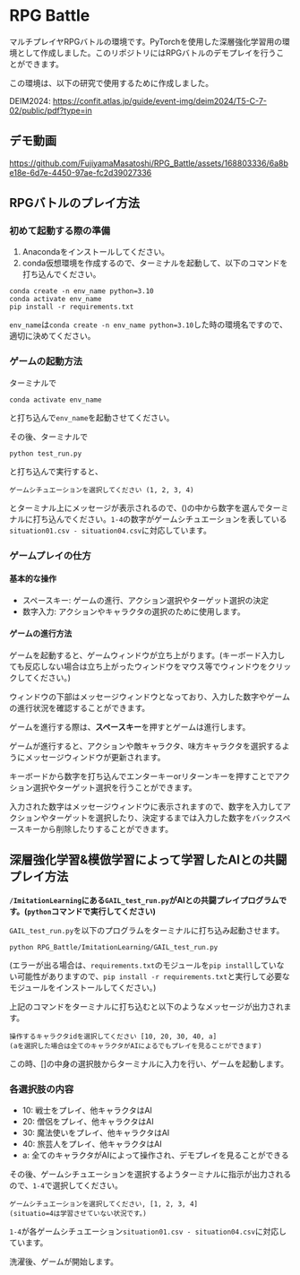# RPG Battle
マルチプレイヤRPGバトルの環境です。PyTorchを使用した深層強化学習用の環境として作成しました。このリポジトリにはRPGバトルのデモプレイを行うことができます。

<!--実際のデモプレイ動画を以下のURLにて公開しております。-->
<!--https://youtu.be/L2V-pbWtrGk --> 

この環境は、以下の研究で使用するために作成しました。

DEIM2024: https://confit.atlas.jp/guide/event-img/deim2024/T5-C-7-02/public/pdf?type=in


## デモ動画

https://github.com/FujiyamaMasatoshi/RPG_Battle/assets/168803336/6a8be18e-6d7e-4450-97ae-fc2d39027336



## RPGバトルのプレイ方法

### 初めて起動する際の準備
1. Anacondaをインストールしてください。
2. conda仮想環境を作成するので、ターミナルを起動して、以下のコマンドを打ち込んでください。

```
conda create -n env_name python=3.10
conda activate env_name
pip install -r requirements.txt
```

`env_name`は`conda create -n env_name python=3.10`した時の環境名ですので、適切に決めてください。

### ゲームの起動方法
ターミナルで 
```
conda activate env_name
```
と打ち込んで`env_name`を起動させてください。

その後、ターミナルで
```
python test_run.py
```
と打ち込んで実行すると、
```
ゲームシチュエーションを選択してください (1, 2, 3, 4)
```
とターミナル上にメッセージが表示されるので、()の中から数字を選んでターミナルに打ち込んでください。`1-4`の数字がゲームシチュエーションを表している`situation01.csv - situation04.csv`に対応しています。




### ゲームプレイの仕方


#### 基本的な操作
* スペースキー: ゲームの進行、アクション選択やターゲット選択の決定
* 数字入力: アクションやキャラクタの選択のために使用します。


#### ゲームの進行方法

ゲームを起動すると、ゲームウィンドウが立ち上がります。(キーボード入力しても反応しない場合は立ち上がったウィンドウをマウス等でウィンドウをクリックしてください。)

ウィンドウの下部はメッセージウィンドウとなっており、入力した数字やゲームの進行状況を確認することができます。

ゲームを進行する際は、**スペースキー**を押すとゲームは進行します。

ゲームが進行すると、アクションや敵キャラクタ、味方キャラクタを選択するようにメッセージウィンドウが更新されます。

キーボードから数字を打ち込んでエンターキーorリターンキーを押すことでアクション選択やターゲット選択を行うことができます。

入力された数字はメッセージウィンドウに表示されますので、数字を入力してアクションやターゲットを選択したり、決定するまでは入力した数字をバックスペースキーから削除したりすることができます。

## 深層強化学習&模倣学習によって学習したAIとの共闘プレイ方法
**`/ImitationLearning`にある`GAIL_test_run.py`がAIとの共闘プレイプログラムです。(`python`コマンドで実行してください)**

<!-- ### AI共闘プログラムの起動方法
ターミナルを立ち上げてconda仮想環境の`env_name`を起動します。
(`env_name`は`requirements.txt`を`pip install -r requirements.txt`をした環境です。)

```
conda activate env_name
```

`rpg_battle`のディレクトリまでcdコマンドで移動してください。

```
cd /path/to/your/directory/.../rpg_battle
```

`python rpg_battle/ImitationLearning/GAIL_test_run.py`は自身のディレクトリに変更してください。

`rpg_battle/ImitationLearning/GAIL_test_run.py`を起動させるため以下のプロンプトを打ち込んでください。

pwdコマンドでターミナルから
```
/Users/.../rpg_battle
```
となっているのを確認できたら、
以下のコマンドをターミナルに打ち込んでAIとの共闘プレイを行います。 -->

`GAIL_test_run.py`を以下のプログラムをターミナルに打ち込み起動させます。

```
python RPG_Battle/ImitationLearning/GAIL_test_run.py
```

(エラーが出る場合は、`requirements.txt`のモジュールを`pip install`していない可能性がありますので、`pip install -r requirements.txt`と実行して必要なモジュールをインストールしてください。)

上記のコマンドをターミナルに打ち込むと以下のようなメッセージが出力されます。

```
操作するキャラクタidを選択してください [10, 20, 30, 40, a]
(aを選択した場合は全てのキャラクタがAIによるでもプレイを見ることができます)
```

この時、[]の中身の選択肢からターミナルに入力を行い、ゲームを起動します。
### 各選択肢の内容
* 10: 戦士をプレイ、他キャラクタはAI
* 20: 僧侶をプレイ、他キャラクタはAI
* 30: 魔法使いをプレイ、他キャラクタはAI
* 40: 旅芸人をプレイ、他キャラクタはAI
* a: 全てのキャラクタがAIによって操作され、デモプレイを見ることができる

その後、ゲームシチュエーションを選択するようターミナルに指示が出力されるので、`1-4`で選択してください。
```
ゲームシチュエーションを選択してください, [1, 2, 3, 4]
(situatio=4は学習させていない状況です。)
```
`1-4`が各ゲームシチュエーション`situation01.csv - situation04.csv`に対応しています。

洗濯後、ゲームが開始します。
